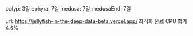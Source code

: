  polyp: 3일
 ephyra: 7일
 medusa: 7일
 medusaEnd: 7일

url: https://jellyfish-in-the-deep-data-beta.vercel.app/
최적화 완료 CPU 합계 4.6%
